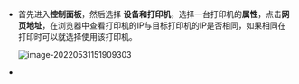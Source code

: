 - 首先进入**控制面板**，然后选择 **设备和打印机**，选择一台打印机的**属性**，点击**网页地址**，在浏览器中查看打印机的IP与目标打印机的IP是否相同，如果相同在打印时可以就选择使用该打印机。

  ![image-20220531151909303](C:\Users\千江映月\AppData\Roaming\Typora\typora-user-images\image-20220531151909303.png)

- 

